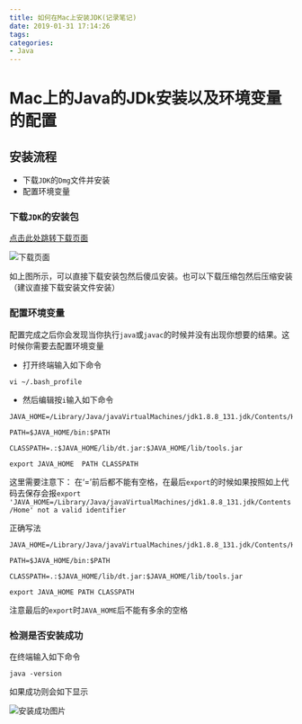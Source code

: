 ```yaml
---
title: 如何在Mac上安装JDK(记录笔记)
date: 2019-01-31 17:14:26
tags:
categories: 
- Java
---
```

# Mac上的Java的JDk安装以及环境变量的配置

## 安装流程

- 下载`JDK`的`Dmg`文件并安装
- 配置环境变量

### 下载`JDK`的安装包

[点击此处跳转下载页面](https://www.oracle.com/technetwork/java/javase/downloads/jdk11-downloads-5066655.html)

![下载页面](/images/java/WX20190131-172706.png)

如上图所示，可以直接下载安装包然后傻瓜安装。也可以下载压缩包然后压缩安装（建议直接下载安装文件安装）

### 配置环境变量
<!-- more -->
配置完成之后你会发现当你执行`java`或`javac`的时候并没有出现你想要的结果。这时候你需要去配置环境变量

- 打开终端输入如下命令

```打开.bash_profile文件配置java的全局变量
vi ~/.bash_profile
```

- 然后编辑按`i`输入如下命令
```jdk配置环境变量
JAVA_HOME=/Library/Java/javaVirtualMachines/jdk1.8.8_131.jdk/Contents/Home
  
PATH=$JAVA_HOME/bin:$PATH

CLASSPATH=.:$JAVA_HOME/lib/dt.jar:$JAVA_HOME/lib/tools.jar

export JAVA_HOME  PATH CLASSPATH
```
这里需要注意下： 在‘=’前后都不能有空格，在最后`export`的时候如果按照如上代码去保存会报`export 'JAVA_HOME=/Library/Java/javaVirtualMachines/jdk1.8.8_131.jdk/Contents/Home' not a valid identifier`

正确写法
```jdk环境变量正确写法
JAVA_HOME=/Library/Java/javaVirtualMachines/jdk1.8.8_131.jdk/Contents/Home
  
PATH=$JAVA_HOME/bin:$PATH

CLASSPATH=.:$JAVA_HOME/lib/dt.jar:$JAVA_HOME/lib/tools.jar

export JAVA_HOME PATH CLASSPATH
```

注意最后的`export`时`JAVA_HOME`后不能有多余的空格

### 检测是否安装成功

在终端输入如下命令
```检测是否安装成功java
java -version
```
如果成功则会如下显示

![安装成功图片](/images/java/1548927872297.jpg)
